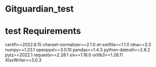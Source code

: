 # Gitguardian_test
# test Requirements
certifi==2022.6.15
charset-normalizer==2.1.0
et-xmlfile==1.1.0
idna==3.3
numpy==1.23.1
openpyxl==3.0.10
pandas==1.4.3
python-dateutil==2.8.2
pytz==2022.1
requests==2.28.1
six==1.16.0
urllib3==1.26.11
XlsxWriter==3.0.3
